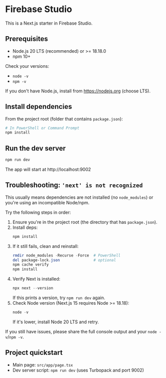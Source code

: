 # Firebase Studio

This is a Next.js starter in Firebase Studio.

## Prerequisites
- Node.js 20 LTS (recommended) or >= 18.18.0
- npm 10+

Check your versions:
- `node -v`
- `npm -v`

If you don't have Node.js, install from https://nodejs.org (choose LTS).

## Install dependencies
From the project root (folder that contains `package.json`):

```powershell
# In PowerShell or Command Prompt
npm install
```

## Run the dev server
```powershell
npm run dev
```
The app will start at http://localhost:9002

## Troubleshooting: `'next' is not recognized`
This usually means dependencies are not installed (no `node_modules`) or you're using an incompatible Node/npm.

Try the following steps in order:
1. Ensure you're in the project root (the directory that has `package.json`).
2. Install deps:
   ```powershell
   npm install
   ```
3. If it still fails, clean and reinstall:
   ```powershell
   rmdir node_modules -Recurse -Force  # PowerShell
   del package-lock.json               # optional
   npm cache verify
   npm install
   ```
4. Verify Next is installed:
   ```powershell
   npx next --version
   ```
   If this prints a version, try `npm run dev` again.
5. Check Node version (Next.js 15 requires Node >= 18.18):
   ```powershell
   node -v
   ```
   If it's lower, install Node 20 LTS and retry.

If you still have issues, please share the full console output and your `node -v`/`npm -v`.

## Project quickstart
- Main page: `src/app/page.tsx`
- Dev server script: `npm run dev` (uses Turbopack and port 9002)
